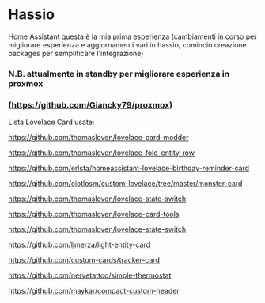 # Hassio
Home Assistant
questa è la mia prima esperienza 
(cambiamenti in corso per migliorare esperienza e aggiornamenti vari in hassio, comincio creazione packages per semplificare l'integrazione)

### N.B. attualmente in standby per migliorare esperienza in proxmox 
### (https://github.com/Giancky79/proxmox)

Lista Lovelace Card usate:

https://github.com/thomasloven/lovelace-card-modder

https://github.com/thomasloven/lovelace-fold-entity-row

https://github.com/erlsta/homeassistant-lovelace-birthday-reminder-card

https://github.com/ciotlosm/custom-lovelace/tree/master/monster-card

https://github.com/thomasloven/lovelace-state-switch

https://github.com/thomasloven/lovelace-card-tools

https://github.com/thomasloven/lovelace-state-switch

https://github.com/ljmerza/light-entity-card

https://github.com/custom-cards/tracker-card

https://github.com/nervetattoo/simple-thermostat

https://github.com/maykar/compact-custom-header

